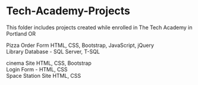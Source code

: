 # Tech-Academy-Projects
This folder includes projects created while enrolled in The Tech Academy in Portland OR


Pizza Order Form    HTML, CSS, Bootstrap, JavaScript, jQuery <br>
Library Database -  SQL Server, T-SQL <br>

cinema Site         HTML, CSS, Bootstrap <br>
Login Form -        HTML, CSS <br>
Space Station Site  HTML, CSS <br>

